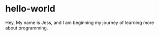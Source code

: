 # hello-world

Hey, 
My name is Jess, and I am beginning my journey of learning more about programming.
